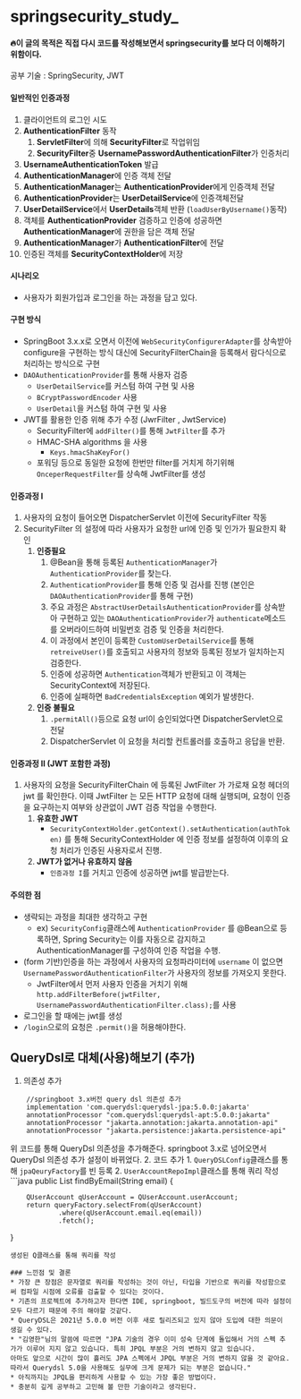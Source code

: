 
# springsecurity_study_
#### 🔥이 글의 목적은 직접 다시 코드를 작성해보면서 springsecurity를 보다 더 이해하기 위함이다.

공부 기술 : SpringSecurity, JWT

#### 일반적인 인증과정

1. 클라이언트의 로그인 시도
2. **AuthenticationFilter** 동작
   1. **ServletFilter**에 의해 **SecurityFilter**로 작업위임
   2. **SecurityFilter**중 **UsernamePasswordAuthenticationFilter**가 인증처리
3. **UsernameAuthenticationToken** 발급
4. **AuthenticationManager**에 인증 객체 전달
5. **AuthenticationManager**는 **AuthenticationProvider**에게 인증객체 전달
6. **AuthenticationProvider**는 **UserDetailService**에 인증객체전달
7. **UserDetailService**에서 **UserDetails**객체 반환 (```loadUserByUsername()```동작)
8. 객체를 **AuthenticationProvider** 검증하고 인증에 성공하면 **AuthenticationManager**에 권한을 담은 객체 전달
9. **AuthenticationManager**가 **AuthenticationFilter**에 전달
10. 인증된 객체를 **SecurityContextHolder**에 저장

#### 시나리오
* 사용자가 회원가입과 로그인을 하는 과정을 담고 있다.

#### 구현 방식 
* SpringBoot 3.x.x로 오면서 이전에 ```WebSecurityConfigurerAdapter```를 상속받아 configure을 구현하는 방식 대신에 SecurityFilterChain을 등록해서 람다식으로 처리하는 방식으로 구현
* ```DAOAuthenticationProvider```를 통해 사용자 검증
  * ```UserDetailService```를 커스텀 하여 구현 및 사용
  * ```BCryptPasswordEncoder``` 사용
  * ```UserDetail```을 커스텀 하여 구현 및 사용
* JWT를 활용한 인증 위해 추가 수정 (JwrFilter , JwtService)
  * SecurityFilter에 ```addFilter()```를 통해 ```JwtFilter```를 추가
  * HMAC-SHA algorithms 을 사용 
    * ```Keys.hmacShaKeyFor()```
  * 포워딩 등으로 동일한 요청에 한번만 filter를 거치게 하기위해 ```OnceperRequestFilter```를 상속해 JwtFilter를 생성
    
#### 인증과정 I
1. 사용자의 요청이 들어오면 DispatcherServlet 이전에 SecurityFilter 작동
2. SecurityFilter 의 설정에 따라 사용자가 요청한 url에 인증 및 인가가 필요한지 확인
   1. **인증필요**
      1. @Bean을 통해 등록된 ```AuthenticationManager```가 ```AuthenticationProvider```를 찾는다.
      2. ```AuthenticationProvider```를 통해 인증 및 검사를 진행 (본인은 ```DAOAuthenticationProvider```를 통해 구현)
      3. 주요 과정은 ```AbstractUserDetailsAuthenticationProvider```를 상속받아 구현하고 있는 ```DAOAuthenticationProvider```가 ```authenticate```메소드를 오버라이드하여 비밀번호 검증 및 인증을 처리한다. 
      4. 이 과정에서 본인이 등록한 ```CustomUserDetailService```를 통해 ```retreiveUser()```를 호출되고 사용자의 정보와 등록된 정보가 일치하는지 검증한다.
      5. 인증에 성공하면 ```Authentication```객체가 반환되고 이 객체는 SecurityContext에 저장된다. 
      6. 인증에 실패하면 ```BadCredentialsException``` 예외가 발생한다.
   2. **인증 불필요**
      1. ```.permitAll()```등으로 요청 url이 승인되었다면 DispatcherServlet으로 전달
      2. DispatcherServlet 이 요청을 처리할 컨트롤러를 호출하고 응답을 반환.

#### 인증과정 II (JWT 포함한 과정)
1. 사용자의 요청을 SecurityFilterChain 에 등록된 JwtFilter 가 가로채 요청 헤더의 jwt 를 확인한다. 이때 JwtFilter 는 모든 HTTP 요청에 대해 실행되며, 요청이 인증을 요구하는지 여부와 상관없이 JWT 검증 작업을 수행한다.
   1. **유효한 JWT** 
      * ```SecurityContextHolder.getContext().setAuthentication(authToken)``` 를 통해 SecurityContextHolder 에 인증 정보를 설정하여 이후의 요청 처리가 인증된 사용자로서 진행.
   2. **JWT가 없거나 유효하지 않음**
      * ```인증과정 I```를 거치고 인증에 성공하면 jwt를 발급받는다.  
      
#### 주의한 점
* 생략되는 과정을 최대한 생각하고 구현 
  * ex) ```SecurityConfig```클래스에 ```AuthenticationProvider``` 를 @Bean으로 등록하면, Spring Security는 이를 자동으로 감지하고 AuthenticationManager를 구성하여 인증 작업을 수행.
* (form 기반)인증을 하는 과정에서 사용자의 요청파라미터에 ```username``` 이 없으면 ```UsernamePasswordAuthenticationFilter```가 사용자의 정보를 가져오지 못한다. 
  * JwtFilter에서 먼저 사용자 인증을 거치기 위해 ```http.addFilterBefore(jwtFilter, UsernamePasswordAuthenticationFilter.class);```를 사용
* 로그인을 할 때에는 jwt를 생성 
* ```/login```으로의 요청은 ```.permit()```을 허용해야한다.

## QueryDsl로 대체(사용)해보기 (추가)
1. 의존성 추가
```aidl
	//springboot 3.x버전 query dsl 의존성 추가
	implementation 'com.querydsl:querydsl-jpa:5.0.0:jakarta'
	annotationProcessor "com.querydsl:querydsl-apt:5.0.0:jakarta"
	annotationProcessor "jakarta.annotation:jakarta.annotation-api"
	annotationProcessor "jakarta.persistence:jakarta.persistence-api"
```
위 코드를 통해 QueryDsl 의존성을 추가해준다. 
springboot 3.x로 넘어오면서 QueryDsl 의존성 추가 설정이 바뀌었다.
2. 코드 추가
    1. ```QueryDSLConfig```클래스를 통해 ```jpaQeuryFactory```를 빈 등록
    2. ```UserAccountRepoImpl```클래스를 통해 쿼리 작성
    ```java
   public List<UserAccount> findByEmail(String email) {

        QUserAccount qUserAccount = QUserAccount.userAccount;
        return queryFactory.selectFrom(qUserAccount)
                .where(qUserAccount.email.eq(email))
                .fetch();
   }
   ``` 
   생성된 Q클래스를 통해 쿼리를 작성

### 느낀점 및 결론
* 가장 큰 장점은 문자열로 쿼리를 작성하는 것이 아닌, 타입을 기반으로 쿼리를 작성함으로써 컴파일 시점에 오류를 검출할 수 있다는 것이다.
* 기존의 프로젝트에 추가하고자 한다면 IDE, springboot, 빌드도구의 버전에 따라 설정이 모두 다르기 때문에 주의 해야할 것같다.
* QueryDSL은 2021년 5.0.0 버전 이후 새로 릴리즈되고 있지 않아 도입에 대한 의문이 생길 수 있다.
  * "김영한"님의 말씀에 따르면 "JPA 기술의 경우 이미 성숙 단계에 돌입해서 거의 스펙 추가가 이루어 지지 않고 있습니다. 특히 JPQL 부분은 거의 변하지 않고 있습니다.
  아마도 앞으로 시간이 많이 흘러도 JPA 스펙에서 JPQL 부분은 거의 변하지 않을 것 같아요. 따라서 Querydsl 5.0을 사용해도 실무에 크게 문제가 되는 부분은 없습니다."
  * 아직까지는 JPQL을 편리하게 사용할 수 있는 가장 좋은 방법이다.
* 충분히 깊게 공부하고 고민해 볼 만한 기술이라고 생각된다.
